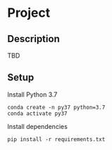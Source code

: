 # Project

## Description

TBD


## Setup

Install Python 3.7

```
conda create -n py37 python=3.7
conda activate py37
```

Install dependencies

```
pip install -r requirements.txt
```
